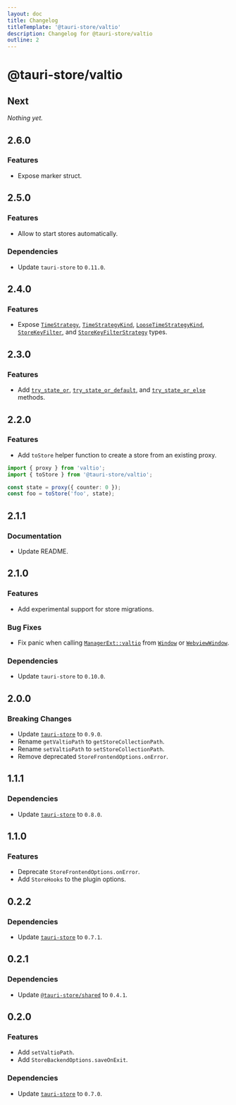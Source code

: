 ```yaml
---
layout: doc
title: Changelog
titleTemplate: '@tauri-store/valtio'
description: Changelog for @tauri-store/valtio
outline: 2
---
```


# @tauri-store/valtio

## Next

_Nothing yet._

## 2.6.0

### Features

- Expose marker struct.

## 2.5.0

### Features

- Allow to start stores automatically.

### Dependencies

- Update `tauri-store` to `0.11.0`.

## 2.4.0

### Features

- Expose [`TimeStrategy`](https://tb.dev.br/tauri-store/js-docs/shared/classes/TimeStrategy.html), [`TimeStrategyKind`](https://tb.dev.br/tauri-store/js-docs/shared/types/TimeStrategyKind.html), [`LooseTimeStrategyKind`](https://tb.dev.br/tauri-store/js-docs/shared/types/LooseTimeStrategyKind.html), [`StoreKeyFilter`](https://tb.dev.br/tauri-store/js-docs/shared/types/StoreKeyFilter.html), and [`StoreKeyFilterStrategy`](https://tb.dev.br/tauri-store/js-docs/shared/types/StoreKeyFilterStrategy.html) types.

## 2.3.0

### Features

- Add [`try_state_or`](https://docs.rs/tauri-plugin-valtio/2.3.0/tauri_plugin_valtio/struct.Store.html#method.try_state_or), [`try_state_or_default`](https://docs.rs/tauri-plugin-valtio/2.3.0/tauri_plugin_valtio/struct.Store.html#method.try_state_or_default), and [`try_state_or_else`](https://docs.rs/tauri-plugin-valtio/2.3.0/tauri_plugin_valtio/struct.Store.html#method.try_state_or_else) methods.

## 2.2.0

### Features

- Add `toStore` helper function to create a store from an existing proxy.

```typescript
import { proxy } from 'valtio';
import { toStore } from '@tauri-store/valtio';

const state = proxy({ counter: 0 });
const foo = toStore('foo', state);
```

## 2.1.1

### Documentation

- Update README.

## 2.1.0

### Features

- Add experimental support for store migrations.

### Bug Fixes

- Fix panic when calling [`ManagerExt::valtio`](https://docs.rs/tauri-plugin-valtio/2.0.0/tauri_plugin_valtio/trait.ManagerExt.html#method.valtio) from [`Window`](https://docs.rs/tauri/2.3.1/tauri/window/struct.Window.html) or [`WebviewWindow`](https://docs.rs/tauri/2.3.1/tauri/webview/struct.WebviewWindow.html).

### Dependencies

- Update `tauri-store` to `0.10.0`.

## 2.0.0

### Breaking Changes

- Update [`tauri-store`](https://docs.rs/tauri-store/0.9.0/tauri_store/) to `0.9.0`.
- Rename `getValtioPath` to `getStoreCollectionPath`.
- Rename `setValtioPath` to `setStoreCollectionPath`.
- Remove deprecated `StoreFrontendOptions.onError`.

## 1.1.1

### Dependencies

- Update [`tauri-store`](https://docs.rs/tauri-store/0.8.0/tauri_store/) to `0.8.0`.

## 1.1.0

### Features

- Deprecate `StoreFrontendOptions.onError`.
- Add `StoreHooks` to the plugin options.

## 0.2.2

### Dependencies

- Update [`tauri-store`](https://docs.rs/tauri-store/0.7.1/tauri_store/) to `0.7.1`.

## 0.2.1

### Dependencies

- Update [`@tauri-store/shared`](https://www.npmjs.com/package/@tauri-store/shared/v/0.4.1) to `0.4.1`.

## 0.2.0

### Features

- Add `setValtioPath`.
- Add `StoreBackendOptions.saveOnExit`.

### Dependencies

- Update [`tauri-store`](https://docs.rs/tauri-store/0.7.0/tauri_store/) to `0.7.0`.
